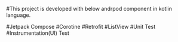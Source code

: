 #This project is developed with below andrpod component in kotlin language. 

 #Jetpack Compose
 #Corotine
 #Retrofit
 #ListView
 #Unit Test
 #Instrumentation(UI) Test

 
